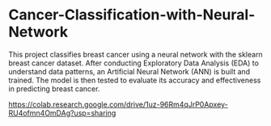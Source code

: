 # Cancer-Classification-with-Neural-Network
This project classifies breast cancer using a neural network with the sklearn breast cancer dataset. After conducting Exploratory Data Analysis (EDA) to understand data patterns, an Artificial Neural Network (ANN) is built and trained. The model is then tested to evaluate its accuracy and effectiveness in predicting breast cancer.

https://colab.research.google.com/drive/1uz-96Rm4qJrP0Apxey-RU4ofmn4OmDAg?usp=sharing
